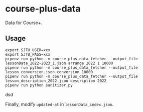 # course-plus-data

Data for Course+.

## Usage

```
export SJTU_USER=xxx
export SJTU_PASS=xxx
pipenv run python -m course_plus_data_fetcher --output_file lessonData_2022-2023_1.json arrange 2022 1 10000
pipenv run python -m course_plus_data_fetcher --output_file lesson_conversion.json conversion 10000
pipenv run python -m course_plus_data_fetcher --output_file lesson_description_2022.json description 2022
pipenv run python sanitizer.py
```

dsd

Finally, modify `updated-at` in `lessonData_index.json`.

